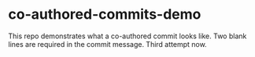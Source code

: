 # co-authored-commits-demo
This repo demonstrates what a co-authored commit looks like.
Two blank lines are required in the commit message.
Third attempt now.
